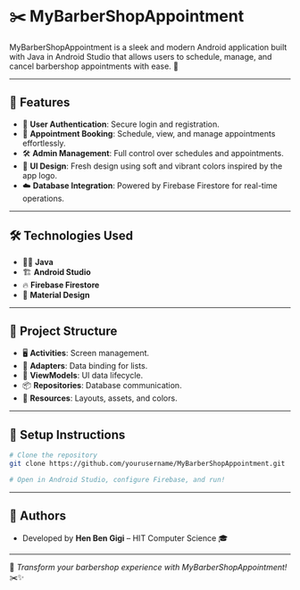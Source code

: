 # ✂️ MyBarberShopAppointment

MyBarberShopAppointment is a sleek and modern Android application built with Java in Android Studio that allows users to schedule, manage, and cancel barbershop appointments with ease. 🎉

---

## 🎨 Features
- 🔐 **User Authentication**: Secure login and registration.
- 📅 **Appointment Booking**: Schedule, view, and manage appointments effortlessly.
- 🛠️ **Admin Management**: Full control over schedules and appointments.
- 🌈 **UI Design**: Fresh design using soft and vibrant colors inspired by the app logo.
- ☁️ **Database Integration**: Powered by Firebase Firestore for real-time operations.

---

## 🛠️ Technologies Used
- 🧑‍💻 **Java**
- 🏗️ **Android Studio**
- 🔥 **Firebase Firestore**
- 🎨 **Material Design**

---

## 📁 Project Structure
- 🖥️ **Activities**: Screen management.
- 🔄 **Adapters**: Data binding for lists.
- 🧠 **ViewModels**: UI data lifecycle.
- 📦 **Repositories**: Database communication.
- 🎨 **Resources**: Layouts, assets, and colors.

---

## 🚀 Setup Instructions
```bash
# Clone the repository
git clone https://github.com/yourusername/MyBarberShopAppointment.git

# Open in Android Studio, configure Firebase, and run!
```

---

## 👤 Authors
- Developed by **Hen Ben Gigi** – HIT Computer Science 🎓

---

💈 *Transform your barbershop experience with MyBarberShopAppointment!* ✂️✨

